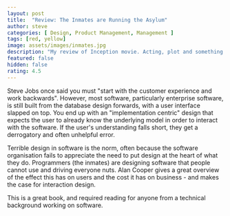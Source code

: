 ```yaml
---
layout: post
title:  "Review: The Inmates are Running the Asylum"
author: steve
categories: [ Design, Product Management, Management ]
tags: [red, yellow]
image: assets/images/inmates.jpg
description: "My review of Inception movie. Acting, plot and something else in this short description."
featured: false
hidden: false
rating: 4.5
---
```


Steve Jobs once said you must "start with the customer experience and work backwards". However, most software, particularly enterprise software, is still built from the database design forwards, with a user interface slapped on top. You end up with an "implementation centric" design that expects the user to already know the underlying model in order to interact with the software. If the user's understanding falls short, they get a derrogatory and often unhelpful error. 

Terrible design in software is the norm, often because the software organisation fails to appreciate the need to put design at the heart of what they do. Programmers (the inmates) are designing software that people cannot use and driving everyone nuts. Alan Cooper gives a great overview of the effect this has on users and the cost it has on business - and makes the case for interaction design. 

This is a great book, and required reading for anyone from a technical background working on software. 
